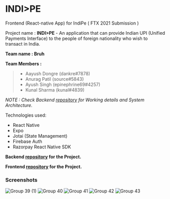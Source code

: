 # INDI>PE
Frontend (React-native App) for IndiPe ( FTX 2021 Submission )

Project name : **INDI>PE** - An application that can provide Indian UPI (Unified Payments Interface) to the people of foreign nationality who wish to transact in India.

**Team name : Bruh**

**Team Members :**

>- Aayush Dongre (dankre#7878) 
>- Anurag Patil (source#5843)
>- Ayush Singh (epinephrine69#4257)
>- Kunal Sharma (kunal#4839)

_NOTE : Check Backend [repository](https://github.com/SudodevsHQ/betsushi) for Working details and System Architecture._ 

Technologies used:
- React Native
- Expo
- Jotai (State Management)
- Firebase Auth
- Razorpay React Native SDK

**Backend [repository](https://github.com/SudodevsHQ/betsushi) for the Project.** 

**Frontend [repository](https://github.com/SudodevsHQ/indipe-client) for the Project.** 

### Screenshots

![Group 39 (1)](https://user-images.githubusercontent.com/34394058/144720283-be52093b-314d-4129-9aa1-efa8b569bcda.png)
![Group 40](https://user-images.githubusercontent.com/34394058/144720286-3d7fd75a-0457-4544-b2d8-769d9cd1a8cc.png)
![Group 41](https://user-images.githubusercontent.com/34394058/144720287-b993bd28-25b7-4fec-9284-d9df83d852f8.png)
![Group 42](https://user-images.githubusercontent.com/34394058/144720289-bb1246ad-8e54-40f5-9803-b08c4bb34480.png)
![Group 43](https://user-images.githubusercontent.com/34394058/144720290-f972b7f1-6d76-45a5-80ca-4fc4faa2b1ec.png)
